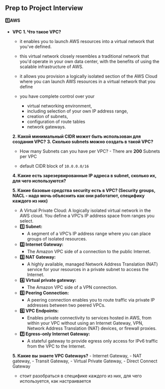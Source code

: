 ## Prep to Project Interview

**:one:AWS**
- **VPC**
    **1. Что такое VPC?**
    - it enables you to launch AWS resources into a virtual network that you've defined. 

    - this virtual network closely resembles a traditional network that you'd operate in your own data center, with the benefits of using the scalable infrastructure of AWS.

    - it allows you provision a logically isolated section of the AWS Cloud where you can launch AWS    resources in a virtual network that you define
    - you have complete control over your 
      - virtual networking environment,
      - including selection of your own IP address range,
      - creation of subnets,
      - configuration of route tables 
      - network gateways.
      
    **2. Какой минимальный CIDR может быть использован для создания VPC?**
    **3. Сколько subnets можно создать в такой VPC?**
    - How many Subnets can you have per VPC? - There are **200** Subnets per VPC

    - default CIDR block of `10.0.0.0/16`

    **4. Какие есть зарезервированные IP адреса в  subnet, сколько их, для чего используются?**
  
    **5. Какие базовые средства security есть в VPC? (Security groups, NACL -  надо мочь объяснить как они работатют, специфику каждого из них)**
    - A Virtual Private Cloud: A logically isolated virtual network in the AWS cloud. You define a VPC’s IP address space from ranges you select.
    - **:one: Subnet:** 
      - A segment of a VPC’s IP address range where you can place groups of isolated resources.
    - **:two: Internet Gateway:** 
      - The Amazon VPC side of a connection to the public Internet.
    - **:three: NAT Gateway:** 
      - A highly available, managed Network Address Translation (NAT) service for your resources in a private subnet to access the Internet.
    - **:four: Virtual private gateway:** 
      - The Amazon VPC side of a VPN connection.
    - **:five: Peering Connection:**
      - A peering connection enables you to route traffic via private IP addresses between two peered VPCs.
    - **:six: VPC Endpoints:** 
      - Enables private connectivity to services hosted in AWS, from within your VPC without using an Internet Gateway, VPN, Network Address Translation (NAT) devices, or firewall proxies.
    - **:seven: Egress-only Internet Gateway:** 
      - A stateful gateway to provide egress only access for IPv6 traffic from the VPC to the Internet.
    
    **5. Какие вы знаете VPC Gateways?** 
      - Internet Gateway, 
      - NAT gateway, 
      - Transit Gateway, 
      - Virtual Private Gateway, 
      - Direct Connect Gateway 
    - стоит разобраться в специфике каждого из них, для чего используется, как настраивается

